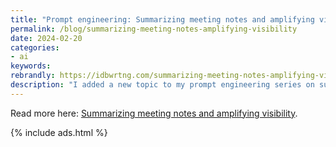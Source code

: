 ```yaml
---
title: "Prompt engineering: Summarizing meeting notes and amplifying visibility"
permalink: /blog/summarizing-meeting-notes-amplifying-visibility
date: 2024-02-20
categories:
- ai
keywords: 
rebrandly: https://idbwrtng.com/summarizing-meeting-notes-amplifying-visibility
description: "I added a new topic to my prompt engineering series on summarizing meeting notes. The post details a 5-step process for using AI to turn meeting notes into actionable summaries that also increase your visibility within an organization. The process begins by transcribing meetings with AI tools and then asking an AI model to summarize the meeting, focusing on capturing rich detail and identifying action items."
---
```


Read more here: [Summarizing meeting notes and amplifying visibility](/ai/prompt-engineering-summarizing-meeting-notes.html).

{% include ads.html %}

